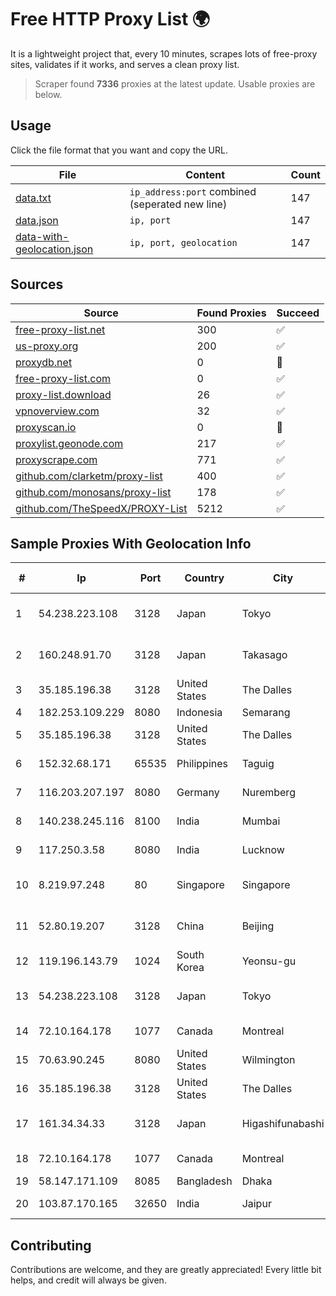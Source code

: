 
# Free HTTP Proxy List 🌍

It is a lightweight project that, every 10 minutes, scrapes lots of free-proxy sites, validates if it works, and serves a clean proxy list.


> Scraper found **7336** proxies at the latest update. Usable proxies are below.

## Usage

Click the file format that you want and copy the URL.


|File|Content|Count|
|----|-------|-----|
|[data.txt](https://raw.githubusercontent.com/themiralay/Proxy-List-World/master/data.txt)|`ip_address:port` combined (seperated new line)|147|
|[data.json](https://raw.githubusercontent.com/themiralay/Proxy-List-World/master/data.json)|`ip, port`|147|
|[data-with-geolocation.json](https://raw.githubusercontent.com/themiralay/Proxy-List-World/master/data-with-geolocation.json)|`ip, port, geolocation`|147|

## Sources

|Source|Found Proxies|Succeed|
|------|-------------|-------|
|[free-proxy-list.net](https://free-proxy-list.net)|300|✅|
|[us-proxy.org](https://www.us-proxy.org)|200|✅|
|[proxydb.net](http://proxydb.net)|0|🚫|
|[free-proxy-list.com](https://free-proxy-list.com/?page=&port=&type%5B%5D=http&type%5B%5D=https&up_time=0&search=Search)|0|✅|
|[proxy-list.download](https://www.proxy-list.download/HTTP)|26|✅|
|[vpnoverview.com](https://vpnoverview.com/privacy/anonymous-browsing/free-proxy-servers)|32|✅|
|[proxyscan.io](https://www.proxyscan.io)|0|🚫|
|[proxylist.geonode.com](https://proxylist.geonode.com/api/proxy-list?limit=300&page=1&sort_by=lastChecked&sort_type=desc&protocols=http,https)|217|✅|
|[proxyscrape.com](https://api.proxyscrape.com/v2/?request=displayproxies&protocol=http&timeout=10000&country=all&ssl=all&anonymity=all)|771|✅|
|[github.com/clarketm/proxy-list](https://raw.githubusercontent.com/clarketm/proxy-list/master/proxy-list-raw.txt)|400|✅|
|[github.com/monosans/proxy-list](https://raw.githubusercontent.com/monosans/proxy-list/main/proxies/http.txt)|178|✅|
|[github.com/TheSpeedX/PROXY-List](https://raw.githubusercontent.com/TheSpeedX/PROXY-List/master/http.txt)|5212|✅|


## Sample Proxies With Geolocation Info

|#|Ip|Port|Country|City|Internet Service Provider|
|-|--|----|-------|----|-------------------------|
|1|54.238.223.108|3128|Japan|Tokyo|Amazon Technologies Inc.|
|2|160.248.91.70|3128|Japan|Takasago|NTT PC Communications, Inc.|
|3|35.185.196.38|3128|United States|The Dalles|Google LLC|
|4|182.253.109.229|8080|Indonesia|Semarang|Biznet Metronet|
|5|35.185.196.38|3128|United States|The Dalles|Google LLC|
|6|152.32.68.171|65535|Philippines|Taguig|Converge ICT Solution Inc|
|7|116.203.207.197|8080|Germany|Nuremberg|Hetzner Online GmbH|
|8|140.238.245.116|8100|India|Mumbai|Oracle Corporation|
|9|117.250.3.58|8080|India|Lucknow|Bharat Sanchar Nigam Ltd|
|10|8.219.97.248|80|Singapore|Singapore|Alibaba (US) Technology Co., Ltd.|
|11|52.80.19.207|3128|China|Beijing|Beijing Guanghuan Xinwang Digital|
|12|119.196.143.79|1024|South Korea|Yeonsu-gu|Korea Telecom|
|13|54.238.223.108|3128|Japan|Tokyo|Amazon Technologies Inc.|
|14|72.10.164.178|1077|Canada|Montreal|GloboTech Communications|
|15|70.63.90.245|8080|United States|Wilmington|Spectrum|
|16|35.185.196.38|3128|United States|The Dalles|Google LLC|
|17|161.34.34.33|3128|Japan|Higashifunabashi|NTT PC Communications, Inc.|
|18|72.10.164.178|1077|Canada|Montreal|GloboTech Communications|
|19|58.147.171.109|8085|Bangladesh|Dhaka|Aftab IT Limited|
|20|103.87.170.165|32650|India|Jaipur|Tejays Industries Pvt Ltd|



## Contributing

Contributions are welcome, and they are greatly appreciated! Every
little bit helps, and credit will always be given.

